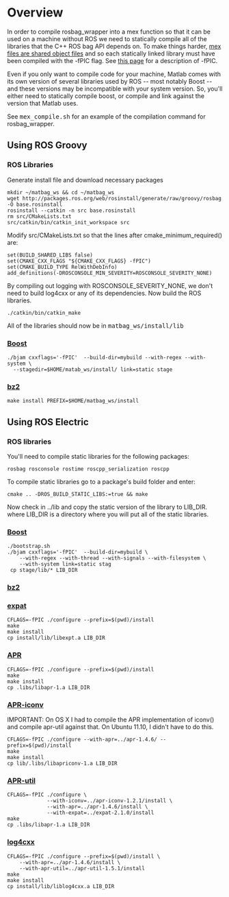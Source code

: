 # Overview

In order to compile rosbag_wrapper into a mex function so that it can be used on a machine without ROS we need to statically compile all of the libraries that the C++ ROS bag API depends on.  To make things harder, [mex files are shared object files](http://www.mathworks.com/help/matlab/matlab_external/troubleshooting-mex-files.html#bsscx2j-1) and so each statically linked library must have been compiled with the -fPIC flag.  See [this page](http://www.gentoo.org/proj/en/base/amd64/howtos/index.xml?part=1&chap=3) for a description of -fPIC.

Even if you only want to compile code for your machine, Matlab comes with its own version of several libraries used by ROS -- most notably Boost -- and these versions may be incompatible with your system version.  So, you'll either need to statically compile boost, or compile and link against the version that Matlab uses.

See <tt>mex_compile.sh</tt> for an example of the compilation command for rosbag_wrapper.

## Using ROS Groovy

### ROS Libraries

Generate install file and download necessary packages

    mkdir ~/matbag_ws && cd ~/matbag_ws
    wget http://packages.ros.org/web/rosinstall/generate/raw/groovy/rosbag -O base.rosinstall
    rosinstall --catkin -n src base.rosinstall
    rm src/CMakeLists.txt
    src/catkin/bin/catkin_init_workspace src

Modify src/CMakeLists.txt so that the lines after cmake_minimum_required() are:

    set(BUILD_SHARED_LIBS false)
    set(CMAKE_CXX_FLAGS "${CMAKE_CXX_FLAGS} -fPIC")
    set(CMAKE_BUILD_TYPE RelWithDebInfo)
    add_definitions(-DROSCONSOLE_MIN_SEVERITY=ROSCONSOLE_SEVERITY_NONE)

By compiling out logging with ROSCONSOLE_SEVERITY_NONE, we don't need to build log4cxx or any of its dependencies.  Now build the ROS libraries.

    ./catkin/bin/catkin_make

All of the libraries should now be in <tt>matbag_ws/install/lib</tt>

### [Boost](http://www.boost.org/users/download/)

    ./bjam cxxflags='-fPIC'  --build-dir=mybuild --with-regex --with-system \
      --stagedir=$HOME/matab_ws/install/ link=static stage

### [bz2](http://www.bzip.org/downloads.html)

    make install PREFIX=$HOME/matbag_ws/install

## Using ROS Electric

### ROS libraries

You'll need to compile static libraries for the following packages:

    rosbag rosconsole rostime roscpp_serialization roscpp

To compile static libraries go to a package's build folder and enter:

    cmake .. -DROS_BUILD_STATIC_LIBS:=true && make

Now check in ../lib and copy the static version of the library to LIB_DIR.
where LIB_DIR is a directory where you will put all of the static libraries.

### [Boost](http://www.boost.org/users/download/)

    ./bootstrap.sh
    ./bjam cxxflags='-fPIC'  --build-dir=mybuild \
        --with-regex --with-thread --with-signals --with-filesystem \  
        --with-system link=static stag
     cp stage/lib/* LIB_DIR

### [bz2](http://www.bzip.org/downloads.html)

### [expat](http://sourceforge.net/projects/expat/)
    CFLAGS=-fPIC ./configure --prefix=$(pwd)/install
    make
    make install
    cp install/lib/libexpt.a LIB_DIR

### [APR](http://apr.apache.org/download.cgi)
    CFLAGS=-fPIC ./configure --prefix=$(pwd)/install
    make
    make install
    cp .libs/libapr-1.a LIB_DIR

### [APR-iconv](http://apr.apache.org/download.cgi)

IMPORTANT: On OS X I had to compile the APR implementation of iconv() and compile apr-util against that.  On Ubuntu 11.10, I didn't have to do this.


    CFLAGS=-fPIC ./configure --with-apr=../apr-1.4.6/ --prefix=$(pwd)/install
    make
    make install
    cp lib/.libs/libapriconv-1.a LIB_DIR

### [APR-util](http://apr.apache.org/download.cgi)

    CFLAGS=-fPIC ./configure \ 
                 --with-iconv=../apr-iconv-1.2.1/install \ 
                 --with-apr=../apr-1.4.6/install \                   
                 --with-expat=../expat-2.1.0/install
    make
    cp .libs/libapr-1.a LIB_DIR

### [log4cxx](http://logging.apache.org/log4cxx/download.html)

    CFLAGS=-fPIC ./configure --prefix=$(pwd)/install \ 
        --with-apr=../apr-1.4.6/install \
        --with-apr-util=../apr-util-1.5.1/install
    make
    make install
    cp install/lib/liblog4cxx.a LIB_DIR

